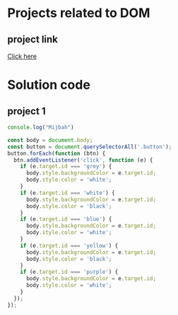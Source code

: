 # Projects related to DOM

## project link
[Click here]([https://](https://stackblitz.com/edit/dom-project-chaiaurcode?file=1-colorChanger%2Findex.html)https://stackblitz.com/edit/dom-project-chaiaurcode?file=1-colorChanger%2Findex.html)

# Solution code

## project 1

```javascript
console.log("Mijbah")

const body = document.body;
const button = document.querySelectorAll('.button');
button.forEach(function (btn) {
  btn.addEventListener('click', function (e) {
    if (e.target.id === 'grey') {
      body.style.backgroundColor = e.target.id;
      body.style.color = 'white';
    }
    if (e.target.id === 'white') {
      body.style.backgroundColor = e.target.id;
      body.style.color = 'black';
    }
    if (e.target.id === 'blue') {
      body.style.backgroundColor = e.target.id;
      body.style.color = 'white';
    }
    if (e.target.id === 'yellow') {
      body.style.backgroundColor = e.target.id;
      body.style.color = 'black';
    }
    if (e.target.id === 'purple') {
      body.style.backgroundColor = e.target.id;
      body.style.color = 'white';
    }
  });
});


```